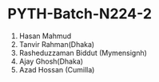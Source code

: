 # PYTH-Batch-N224-2

1. Hasan Mahmud
2. Tanvir Rahman(Dhaka)
3. Rasheduzzaman Biddut (Mymensignh)
4. Ajay Ghosh(Dhaka)
5. Azad Hossan (Cumilla)
